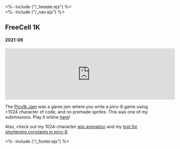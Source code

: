 <!DOCTYPE html>
<html>
<head>
<%- include ("/_header.ejs") %>
</head>
<body>
<div class="wrapper">
<%- include ("/_nav.ejs") %>
<section class="main-content">
<h1 class="post-title">FreeCell 1K</h1>
<h4 class="post-meta">2021-09</h4>

<iframe frameborder="0" src="https://itch.io/embed/1206339?bg_color=8ecc74&amp;fg_color=291814&amp;link_color=e0964c&amp;border_color=f2cfb8" width="552" height="167"><a href="https://pancelor.itch.io/free-cell-1k">free cell 1K by pancelor</a></iframe>

The [Pico1k Jam](https://itch.io/jam/pico-1k) was a game jam where you write a pico-8 game using <1024 character of code, and no premade sprites. This was one of my submissions. Play it online [here](https://pancelor.itch.io/free-cell-1k)!

Also, check out my 1024-character [win animation](https://pancelor.itch.io/solitaire-win-animation) and my [tool for shortening constants in pico-8](https://www.lexaloffle.com/bbs/?tid=44801).

</section>
<%- include ("/_footer.ejs") %>
</body>
</html>
